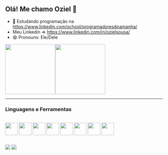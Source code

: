 ## Olá! Me chamo Oziel 👋

- 🌱 Estudando programação na https://www.linkedin.com/school/programadoresdoamanha/
- Meu Linkedin => https://www.linkedin.com/in/ozielsousa/
- 😄 Pronouns: Ele/Dele

<div style="display: flex; justfy-content: center; aling-content: center;" >
<a href="https://github.com/Ozi-Sousa/github-readme-stats">
  <img height=160  src="https://github-readme-stats.vercel.app/api?username=Ozi-Sousa&show_icons=true&theme=react" />
</a>
<a href="https://github.com/Oziel062/Cadastro-de-Produtos">
  <img height=160  src="https://github-readme-stats.vercel.app/api/top-langs?username=Ozi-Sousa&layout=compact&langs_count=8&card_width=320&theme=react" />
</a>

</div>

---

<h3>Linguagens e Ferramentas</h3>
<div style="display: inline_block"><br>
  <img align="center" height="40" src="https://cdn.jsdelivr.net/gh/devicons/devicon/icons/html5/html5-original.svg" />
  <img align="center" height="40" src="https://cdn.jsdelivr.net/gh/devicons/devicon/icons/css3/css3-original.svg" />
  <img align="center" height="40" src="https://cdn.jsdelivr.net/gh/devicons/devicon/icons/javascript/javascript-original.svg" />
  <img align="center" height="40" src="https://cdn.jsdelivr.net/gh/devicons/devicon/icons/nodejs/nodejs-original.svg" />
  <img align="center" height="40" src="https://cdn.jsdelivr.net/gh/devicons/devicon/icons/react/react-original.svg" />
  <img align="center" height="40" src="https://cdn.jsdelivr.net/gh/devicons/devicon@latest/icons/mysql/mysql-original-wordmark.svg" />
  <img align="center" height="40" src="https://cdn.jsdelivr.net/gh/devicons/devicon@latest/icons/figma/figma-original.svg" />
  <img align="center" height="40" src="https://cdn.jsdelivr.net/gh/devicons/devicon@latest/icons/sequelize/sequelize-original.svg" />

</div>

##

<div>
  <a href="mailto:ozielzin358@gmail.com"><img src="https://img.shields.io/badge/Gmail-D14836?style=for-the-badge&logo=gmail&logoColor=white" target="_blank" ></a>
  <a href="https://www.linkedin.com/in/ozielsousa/"><img src="https://img.shields.io/badge/LinkedIn-0077B5?style=for-the-badge&logo=linkedin&logoColor=white" target="_blank" ></a>
</div>

